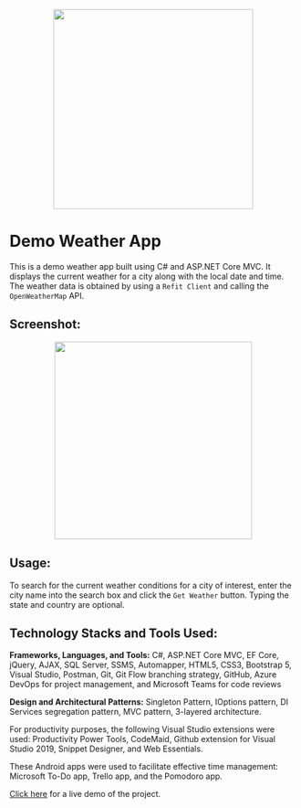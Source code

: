 <p align="center"> 
  <img width=350 src="https://user-images.githubusercontent.com/19508650/136642393-8b84f333-25b9-44c7-bcd9-d21ad7eb2d21.jpg">
</p>

# Demo Weather App

This is a demo weather app built using C# and ASP.NET Core MVC. It displays the current weather for a city along with the local date and time. The weather data is obtained by using a `Refit Client` and calling the `OpenWeatherMap` API.

## Screenshot:

<p align="center"> 
  <img width=346 src="https://user-images.githubusercontent.com/19508650/136658509-467c48d9-7e15-4734-9fbe-b884d8cdecf6.jpg">
</p>

<!-- <p align="center">
  <img src="src/Screenshots/weatherss.png">
</p>
 -->

## Usage:

To search for the current weather conditions for a city of interest, enter the city name into the search box and click the `Get Weather` button. Typing the state and country are optional.

## Technology Stacks and Tools Used:

**Frameworks, Languages, and Tools:** C#, ASP.NET Core MVC, EF Core, jQuery, AJAX, SQL Server, SSMS, Automapper, HTML5, CSS3, Bootstrap 5, Visual Studio, Postman, Git, Git Flow branching strategy, GitHub, Azure DevOps for project management, and Microsoft Teams for code reviews

**Design and Architectural Patterns:** Singleton Pattern, IOptions pattern, DI Services segregation pattern, MVC pattern, 3-layered architecture.

For productivity purposes, the following Visual Studio extensions were used: Productivity Power Tools, CodeMaid, Github extension for Visual Studio 2019, Snippet Designer, and Web Essentials.

These Android apps were used to facilitate effective time management: Microsoft To-Do app, Trello app, and the Pomodoro app.

[Click here](https://weatherappraj.azurewebsites.net) for a live demo of the project.
